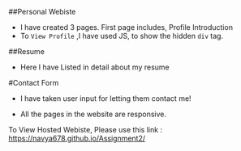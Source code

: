 ##Personal Webiste

* I have created 3 pages. First page includes, Profile Introduction
* To `View Profile` ,I have used JS, to show the hidden `div` tag.

##Resume
* Here I have Listed in detail about my resume

#Contact Form
* I have taken user input for letting them contact me!


* All the pages in the website are responsive.


To View Hosted Webiste, Please use this link : https://navya678.github.io/Assignment2/


